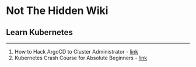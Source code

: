 # Not The Hidden Wiki

## Learn Kubernetes
-----

1. How to Hack ArgoCD to Cluster Administrator - [link](https://www.youtube.com/watch?app=desktop&v=IyLWAZlzPNM&feature=youtu.be)
2. Kubernetes Crash Course for Absolute Beginners - [link](https://www.youtube.com/watch?v=s_o8dwzRlu4)